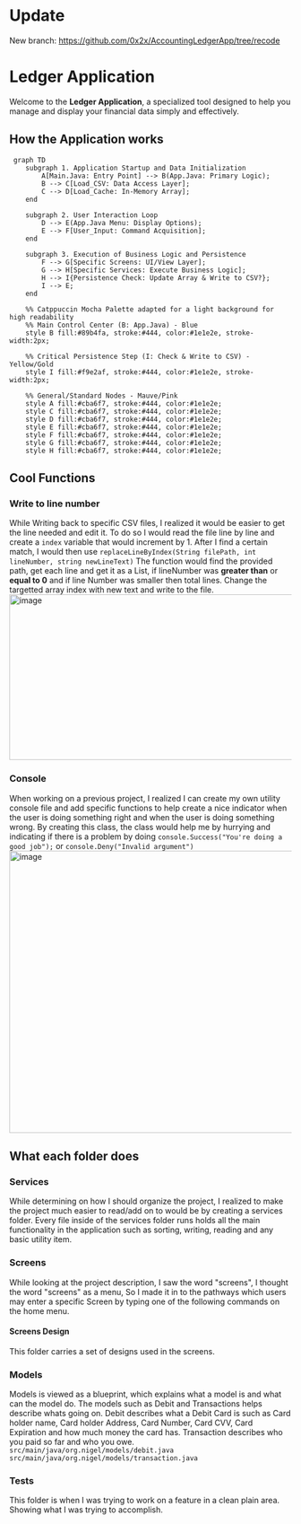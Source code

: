 # Update
New branch: https://github.com/0x2x/AccountingLedgerApp/tree/recode


# Ledger Application
Welcome to the **Ledger Application**, a specialized tool designed to help you manage and display your financial data simply and effectively.

## How the Application works
```mermaid
 graph TD
    subgraph 1. Application Startup and Data Initialization
        A[Main.Java: Entry Point] --> B(App.Java: Primary Logic);
        B --> C[Load_CSV: Data Access Layer];
        C --> D[Load_Cache: In-Memory Array];
    end

    subgraph 2. User Interaction Loop
        D --> E(App.Java Menu: Display Options);
        E --> F[User_Input: Command Acquisition];
    end

    subgraph 3. Execution of Business Logic and Persistence
        F --> G[Specific Screens: UI/View Layer];
        G --> H[Specific Services: Execute Business Logic];
        H --> I{Persistence Check: Update Array & Write to CSV?};
        I --> E;
    end

    %% Catppuccin Mocha Palette adapted for a light background for high readability
    %% Main Control Center (B: App.Java) - Blue
    style B fill:#89b4fa, stroke:#444, color:#1e1e2e, stroke-width:2px;
    
    %% Critical Persistence Step (I: Check & Write to CSV) - Yellow/Gold
    style I fill:#f9e2af, stroke:#444, color:#1e1e2e, stroke-width:2px;

    %% General/Standard Nodes - Mauve/Pink
    style A fill:#cba6f7, stroke:#444, color:#1e1e2e;
    style C fill:#cba6f7, stroke:#444, color:#1e1e2e;
    style D fill:#cba6f7, stroke:#444, color:#1e1e2e;
    style E fill:#cba6f7, stroke:#444, color:#1e1e2e;
    style F fill:#cba6f7, stroke:#444, color:#1e1e2e;
    style G fill:#cba6f7, stroke:#444, color:#1e1e2e;
    style H fill:#cba6f7, stroke:#444, color:#1e1e2e;
```

## Cool Functions

### Write to line number
While Writing back to specific CSV files, I realized it would be easier to get the line needed and edit it.
To do so I would read the file line by line and create a ``index`` variable that would increment by 1.
After I find a certain match, I would then use ``replaceLineByIndex(String filePath, int lineNumber, string newLineText)``
The function would find the provided path, get each line and get it as a List, if lineNumber was **greater than** or **equal to 0** and if line Number was smaller then total lines.
Change the targetted array index with new text and write to the file.
<img width="744" height="295" alt="image" src="https://github.com/user-attachments/assets/e0f59af5-3f7b-4742-b0a2-ee515c288b65" />


###  Console
When working on a previous project, I realized I can create my own utility console file and add specific functions to help create a nice indicator when
the user is doing something right and when the user is doing something wrong.
By creating this class, the class would help me by hurrying and indicating if there is a problem by doing
``console.Success("You're doing a good job");``
or
``console.Deny("Invalid argument")``
<img width="677" height="503" alt="image" src="https://github.com/user-attachments/assets/62915ba8-a1bc-473c-9f08-eb6c394b30fc" />

    

## What each folder does
### Services
While determining on how I should organize the project, I realized to make the project much easier to read/add on to would be by creating a services folder.
Every file inside of the services folder runs holds all the main functionality in the application such as sorting, writing, reading and any basic utility item.
### Screens
While looking at the project description, I saw the word "screens", I thought the word "screens" as a menu, So I made it in to the pathways which users may enter
a specific Screen by typing one of the following commands on the home menu.
#### Screens Design
This folder carries a set of designs used in the screens.
### Models
Models is viewed as a blueprint, which explains what a model is and what can the model do. The models such as Debit and Transactions helps describe whats going on.
Debit describes what a Debit Card is such as Card holder name, Card holder Address, Card Number, Card CVV, Card Expiration and how much money the card has.
Transaction describes who you paid so far and who you owe.
``src/main/java/org.nigel/models/debit.java``
``src/main/java/org.nigel/models/transaction.java``
### Tests
This folder is when I was trying to work on a feature in a clean plain area. Showing what I was trying to accomplish.
    
